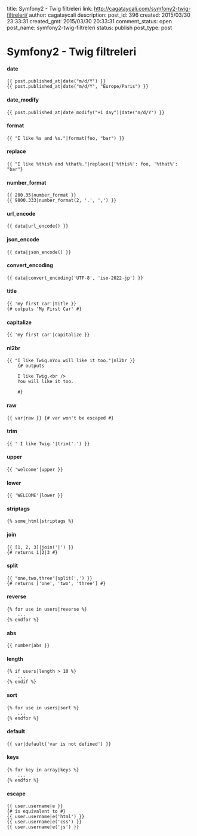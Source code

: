 title: Symfony2 - Twig filtreleri
link: http://cagataycali.com/symfony2-twig-filtreleri/
author: cagataycali
description: 
post_id: 396
created: 2015/03/30 23:33:31
created_gmt: 2015/03/30 20:33:31
comment_status: open
post_name: symfony2-twig-filtreleri
status: publish
post_type: post

# Symfony2 - Twig filtreleri

#### date
    
    
    {{ post.published_at|date("m/d/Y") }}
    {{ post.published_at|date("m/d/Y", "Europe/Paris") }}
    

#### date_modify
    
    
    {{ post.published_at|date_modify("+1 day")|date("m/d/Y") }}
    

#### format
    
    
    {{ "I like %s and %s."|format(foo, "bar") }}
    

#### replace
    
    
    {{ "I like %this% and %that%."|replace({'%this%': foo, '%that%': "bar"}
    

#### number_format
    
    
    {{ 200.35|number_format }}
    {{ 9800.333|number_format(2, '.', ',') }}
    

#### url_encode
    
    
    {{ data|url_encode() }}
    

#### json_encode
    
    
    {{ data|json_encode() }}
    

#### convert_encoding
    
    
    {{ data|convert_encoding('UTF-8', 'iso-2022-jp') }}
    

#### title
    
    
    {{ 'my first car'|title }}
    {# outputs 'My First Car' #}
    

#### capitalize
    
    
    {{ 'my first car'|capitalize }}
    

#### nl2br
    
    
    {{ "I like Twig.nYou will like it too."|nl2br }}
        {# outputs
    
        I like Twig.<br />
        You will like it too.
    
        #}
    

#### raw
    
    
    {{ var|raw }} {# var won't be escaped #}
    

#### trim
    
    
    {{ ' I like Twig.'|trim('.') }}
    

#### upper
    
    
    {{ 'welcome'|upper }}
    

#### lower
    
    
    {{ 'WELCOME'|lower }}
    

#### striptags
    
    
    {% some_html|striptags %}
    

#### join
    
    
    {{ [1, 2, 3]|join('|') }}
    {# returns 1|2|3 #}
    

#### split
    
    
    {{ "one,two,three"|split(',') }}
    {# returns ['one', 'two', 'three'] #}
    

#### reverse
    
    
    {% for use in users|reverse %}
        ...
    {% endfor %}
    

#### abs
    
    
    {{ number|abs }}
    

#### length
    
    
    {% if users|length > 10 %}
        ...
    {% endif %}
    

#### sort
    
    
    {% for use in users|sort %}
        ...
    {% endfor %}
    

#### default
    
    
    {{ var|default('var is not defined') }}
    

#### keys
    
    
    {% for key in array|keys %}
        ...
    {% endfor %}
    

#### escape
    
    
    {{ user.username|e }}
    {# is equivalent to #}
    {{ user.username|e('html') }}
    {{ user.username|e('css') }}
    {{ user.username|e('js') }}